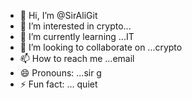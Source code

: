 - 👋 Hi, I’m @SirAliGit
- 👀 I’m interested in crypto...
- 🌱 I’m currently learning ...IT
- 💞️ I’m looking to collaborate on ...crypto
- 📫 How to reach me ...email
- 😄 Pronouns: ...sir g
- ⚡ Fun fact: ... quiet 

<!---
SirAliGit/SirAliGit is a ✨ special ✨ repository because its `README.md` (this file) appears on your GitHub profile.
You can click the Preview link to take a look at your changes.
--->
